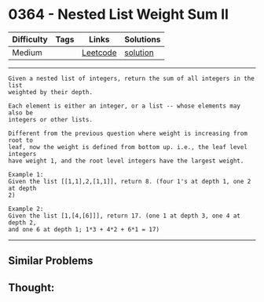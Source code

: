 # 0364 - Nested List Weight Sum II

Difficulty  | Tags | Links | Solutions
----------- | ---- | ----- | -----
Medium |  | [Leetcode](https://leetcode.com/problems/nested-list-weight-sum-ii) | [solution](https://leetcode.com/problems/nested-list-weight-sum-ii/solution/)


-----------

```
Given a nested list of integers, return the sum of all integers in the list
weighted by their depth.

Each element is either an integer, or a list -- whose elements may also be
integers or other lists.

Different from the previous question where weight is increasing from root to
leaf, now the weight is defined from bottom up. i.e., the leaf level integers
have weight 1, and the root level integers have the largest weight.

Example 1:
Given the list [[1,1],2,[1,1]], return 8. (four 1's at depth 1, one 2 at depth
2)

Example 2:
Given the list [1,[4,[6]]], return 17. (one 1 at depth 3, one 4 at depth 2,
and one 6 at depth 1; 1*3 + 4*2 + 6*1 = 17)
```

-----------


## Similar Problems




## Thought:
